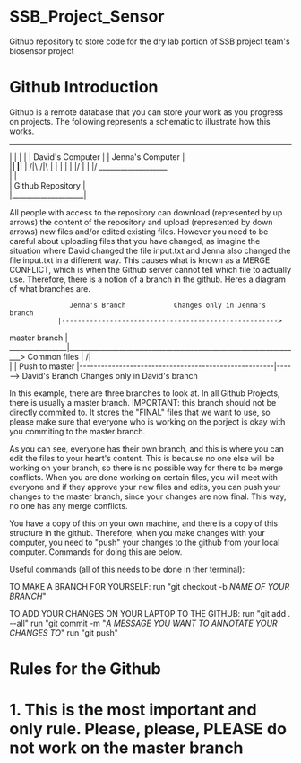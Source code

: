 # SSB_Project_Sensor
Github repository to store code for the dry lab portion of SSB project team's biosensor project

# Github Introduction
Github is a remote database that you can store your work as you progress on projects. The following represents a schematic to illustrate how this works.
 ______________________         _______________________
|                      |       |                      |
| David's Computer     |       |   Jenna's Computer   |   
|______________________|       |______________________|
                  |  /|\        /|\ |
                  |   |          |  | 
                 \|/  |          | \|/
                 ___________________           
                |                    |         
                | Github Repository  |           
                |____________________|

All people with access to the repository can download (represented by up arrows) the content of the repository and upload (represented by down arrows) new files and/or edited existing files. However you need to be careful about uploading files that you have changed, as imagine the situation where David changed the file input.txt and Jenna also changed the file input.txt in a different way. This causes what is known as a MERGE CONFLICT, which is when the Github server cannot tell which file to actually use. Therefore, there is a notion of a branch in the github. Heres a diagram of what branches are.

                   Jenna's Branch            Changes only in Jenna's branch
                |------------------------------------------------------> 
master branch   |
________________|_________________________________________________________________>
 Common files   |                                                     /|\
                |                                                      |  Push to master
                |------------------------------------------------------|------> 
                    David's Branch           Changes only in David's branch

In this example, there are three branches to look at. In all Github Projects, there is usually a master branch. IMPORTANT: this branch should not be directly commited to. It stores the "FINAL" files that we want to use, so please make sure that everyone who is working on the porject is okay with you commiting to the master branch. 

As you can see, everyone has their own branch, and this is where you can edit the files to your heart's content. This is because no one else will be working on your branch, so there is no possible way for there to be merge conflicts. When you are done working on certain files, you will meet with everyone and if they approve your new files and edits, you can push your changes to the master branch, since your changes are now final. This way, no one has any merge conflicts.

You have a copy of this on your own machine, and there is a copy of this structure in the github. Therefore, when you make changes with your computer, you need to "push" your changes to the github from your local computer. Commands for doing this are below.

Useful commands (all of this needs to be done in ther terminal):

TO MAKE A BRANCH FOR YOURSELF:
run "git checkout -b *NAME OF YOUR BRANCH*"

TO ADD YOUR CHANGES ON YOUR LAPTOP TO THE GITHUB:
run "git add . --all"
run "git commit -m "*A MESSAGE YOU WANT TO ANNOTATE YOUR CHANGES TO*"
run "git push"


# Rules for the Github
# 1. This is the most important and only rule. Please, please, PLEASE do not work on the master branch
